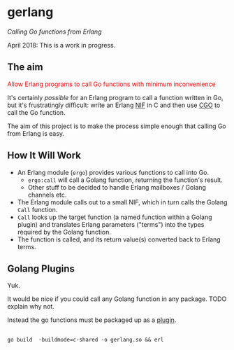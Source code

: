 # gerlang
_Calling Go functions from Erlang_

April 2018: This is a work in progress.

## The aim
<span style="color: red;">Allow Erlang programs to call Go functions with minimum inconvenience</span>

It's certainly _possible_ for an Erlang program to call a function written in Go, but it's frustratingly
difficult: write an Erlang [NIF](http://erlang.org/doc/tutorial/nif.html) in C and then use
[CGO](https://github.com/golang/go/wiki/cgo) to call the Go function.

The aim of this project is to make the process simple enough that calling Go from Erlang is easy.

## How It Will Work

* An Erlang module (`ergo`) provides various functions to call into Go.
  * `ergo:call` will call a Golang function, returning the function's result.
  * Other stuff to be decided to handle Erlang mailboxes / Golang channels etc.
* The Erlang module calls out to a small NIF, which in turn calls the Golang `Call` function.
* `Call` looks up the target function (a named function within a Golang plugin) and translates
  Erlang parameters ("terms") into the types required by the Golang function.
* The function is called, and its return value(s) converted back to Erlang terms.

## Golang Plugins

Yuk.

It would be nice if you could call any Golang function in any package. TODO explain why not.

Instead the go functions must be packaged up as a [plugin](https://golang.org/pkg/plugin/).    



##
    go build  -buildmode=c-shared -o gerlang.so && erl



